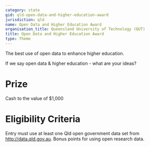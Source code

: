 ```yaml
---
category: state
gid: qld-open-data-and-higher-education-award
jurisdiction: qld
name: Open Data and Higher Education Award
organisation_title: Queensland University of Technology (QUT)
title: Open Data and Higher Education Award
type: Theme
---
```


The best use of open data to enhance higher education. 

If we say open data & higher education - what are your ideas?

# Prize
Cash  to the value of $1,000

# Eligibility Criteria
Entry must use at least one Qld open government data set from http://data.qld.gov.au. Bonus points for using open research data.
